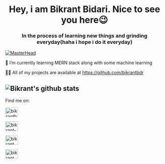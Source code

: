 <h1 align="center">Hey, i am Bikrant Bidari. Nice to see you here😉</h1>
<h3 align="center">In the process of learning new things and grinding everyday(haha i hope i do it everyday)</h3>

[![MasterHead](https://res.cloudinary.com/practicaldev/image/fetch/s--WPQ75f2s--/c_imagga_scale,f_auto,fl_progressive,h_420,q_auto,w_1000/https://dev-to-uploads.s3.amazonaws.com/uploads/articles/epv55hgtsfi8csprpj9u.jpg)](https://github.com/bikrantbdr)

🌱 I’m currently learning MERN stack along with some machine learning

👨‍💻 All of my projects are available at https://github.com/bikrantbdr


![Bikrant's github stats](https://github-readme-stats.vercel.app/api?username=bikrantbdr&show_icons=true&theme=radical)
----------------------

Find me on:
<p align="left">
<a href="https://twitter.com/bidari_bikrant" target="blank"><img align="center" src="https://upload.wikimedia.org/wikipedia/commons/thumb/4/4f/Twitter-logo.svg/1200px-Twitter-logo.svg.png" alt="bikrantbidari" height="30" width="40" /></a>
<br>

<a href="https://www.linkedin.com/in/bikrant-bidari-2276391b4/" target="blank"><img align="center" src="https://upload.wikimedia.org/wikipedia/commons/thumb/8/81/LinkedIn_icon.svg/2048px-LinkedIn_icon.svg.png" alt="bikrant-bidari-2276391b4" height="30" width="40" /></a>
<br>

<a href="https://www.facebook.com/bikrant.bidari" target="blank"><img align="center" src="https://upload.wikimedia.org/wikipedia/commons/thumb/b/b8/2021_Facebook_icon.svg/2048px-2021_Facebook_icon.svg.png" alt="bikrant.bidari" height="30" width="40" /></a>
<br>

<a href="https://www.instagram.com/bikrant_bidari/" target="blank"><img align="center" src="https://upload.wikimedia.org/wikipedia/commons/thumb/9/95/Instagram_logo_2022.svg/1200px-Instagram_logo_2022.svg.png" alt="bikrant_bidari" height="30" width="40" /></a>
</p>
